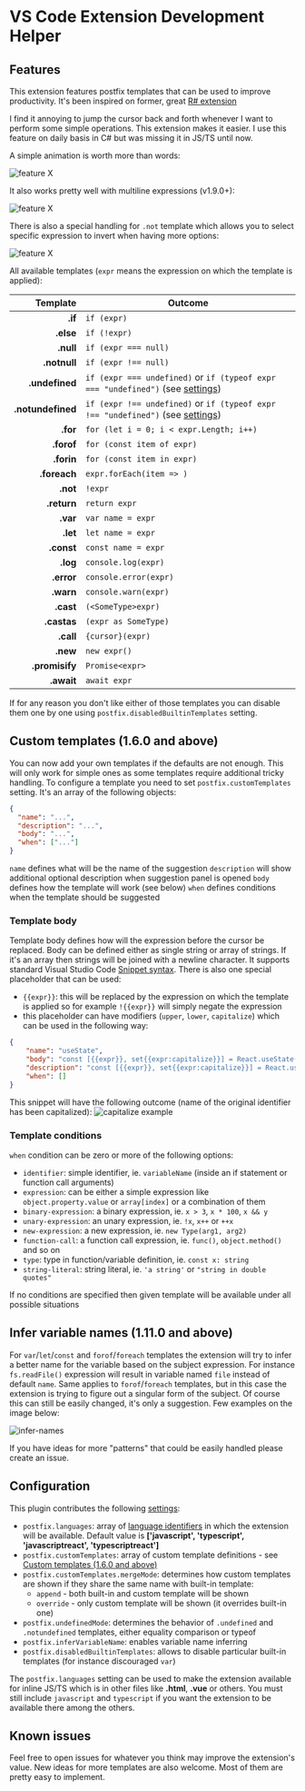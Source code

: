 # VS Code Extension Development Helper

## Features

This extension features postfix templates that can be used to improve productivity.
It's been inspired on former, great [R# extension](https://github.com/controlflow/resharper-postfix)

I find it annoying to jump the cursor back and forth whenever I want to perform some simple operations. This extension makes it easier. I use this feature on daily basis in C# but was missing it in JS/TS until now.

A simple animation is worth more than words:

![feature X](images/demo.gif)

It also works pretty well with multiline expressions (v1.9.0+):

![feature X](images/demo-multiline.gif)

There is also a special handling for `.not` template which allows you to select specific expression to invert when having more options:

![feature X](images/demo-not.gif)

All available templates (`expr` means the expression on which the template is applied):

| Template          | Outcome |
| -------:          | ------- |
| **.if**           | `if (expr)` |
| **.else**         | `if (!expr)` |
| **.null**         | `if (expr === null)` |
| **.notnull**      | `if (expr !== null)` |
| **.undefined**    | `if (expr === undefined)` or `if (typeof expr === "undefined")` (see [settings](#Configuration)) |
| **.notundefined** | `if (expr !== undefined)` or `if (typeof expr !== "undefined")` (see [settings](#Configuration))|
| **.for**          | `for (let i = 0; i < expr.Length; i++)` |
| **.forof**        | `for (const item of expr)` |
| **.forin**        | `for (const item in expr)` |
| **.foreach**      | `expr.forEach(item => )` |
| **.not**          | `!expr` |
| **.return**       | `return expr` |
| **.var**          | `var name = expr` |
| **.let**          | `let name = expr` |
| **.const**        | `const name = expr` |
| **.log**          | `console.log(expr)` |
| **.error**        | `console.error(expr)` |
| **.warn**         | `console.warn(expr)` |
| **.cast**         | `(<SomeType>expr)` |
| **.castas**       | `(expr as SomeType)` |
| **.call**         | `{cursor}(expr)` |
| **.new**          | `new expr()` |
| **.promisify**    | `Promise<expr>` |
| **.await**        | `await expr` |

If for any reason you don't like either of those templates you can disable them one by one using `postfix.disabledBuiltinTemplates` setting.

## Custom templates (1.6.0 and above)

You can now add your own templates if the defaults are not enough. This will only work for simple ones as some templates require additional tricky handling.
To configure a template you need to set `postfix.customTemplates` setting. It's an array of the following objects:

```JSON
{
  "name": "...",
  "description": "...",
  "body": "...",
  "when": ["..."]
}
```

`name` defines what will be the name of the suggestion
`description` will show additional optional description when suggestion panel is opened
`body` defines how the template will work (see below)
`when` defines conditions when the template should be suggested

### Template body

Template body defines how will the expression before the cursor be replaced. Body can be defined either as single string or array of strings. If it's an array then strings will be joined with a newline character.
It supports standard Visual Studio Code [Snippet syntax](https://code.visualstudio.com/docs/editor/userdefinedsnippets#_snippet-syntax).
There is also one special placeholder that can be used:

- `{{expr}}`: this will be replaced by the expression on which the template is applied so for example `!{{expr}}` will simply negate the expression
- this placeholder can have modifiers (`upper`, `lower`, `capitalize`) which can be used in the following way:
```JSON
{
    "name": "useState",
    "body": "const [{{expr}}, set{{expr:capitalize}}] = React.useState();",
    "description": "const [{{expr}}, set{{expr:capitalize}}] = React.useState();",
    "when": []
}
```

This snippet will have the following outcome (name of the original identifier has been capitalized):
![capitalize example](images/capitalize.gif)

### Template conditions

`when` condition can be zero or more of the following options:

- `identifier`: simple identifier, ie. `variableName` (inside an if statement or function call arguments)
- `expression`: can be either a simple expression like `object.property.value` or `array[index]` or a combination of them
- `binary-expression`: a binary expression, ie. `x > 3`, `x * 100`, `x && y`
- `unary-expression`: an unary expression, ie. `!x`, `x++` or `++x`
- `new-expression`: a new expression, ie. `new Type(arg1, arg2)`
- `function-call`: a function call expression, ie. `func()`, `object.method()` and so on
- `type`: type in function/variable definition, ie. `const x: string`
- `string-literal`: string literal, ie. `'a string'` or `"string in double quotes"`

If no conditions are specified then given template will be available under all possible situations

## Infer variable names (1.11.0 and above)

For `var`/`let`/`const` and `forof`/`foreach` templates the extension will try to infer a better name for the variable based on the subject expression.
For instance `fs.readFile()` expression will result in variable named `file` instead of default `name`. Same applies to `forof`/`foreach` templates, but in this case the extension is trying to figure out a singular form of the subject. Of course this can still be easily changed, it's only a suggestion.
Few examples on the image below:

![infer-names](images/infer-names.png)

If you have ideas for more "patterns" that could be easily handled please create an issue.

## Configuration

This plugin contributes the following [settings](https://code.visualstudio.com/docs/customization/userandworkspace):

- `postfix.languages`: array of [language identifiers](https://code.visualstudio.com/docs/languages/identifiers) in which the extension will be available. Default value is  **['javascript', 'typescript', 'javascriptreact', 'typescriptreact']**
- `postfix.customTemplates`: array of custom template definitions - see [Custom templates (1.6.0 and above)](#custom-templates-160-and-above)
- `postfix.customTemplates.mergeMode`: determines how custom templates are shown if they share the same name with built-in template:
  - `append` - both built-in and custom template will be shown
  - `override` - only custom template will be shown (it overrides built-in one)
- `postfix.undefinedMode`: determines the behavior of `.undefined` and `.notundefined` templates, either equality comparison or typeof
- `postfix.inferVariableName`: enables variable name inferring
- `postfix.disabledBuiltinTemplates`: allows to disable particular built-in templates (for instance discouraged `var`)

The `postfix.languages` setting can be used to make the extension available for inline JS/TS which is in other files like **.html**, **.vue** or others. You must still include `javascript` and `typescript` if you want the extension to be available there among the others.

## Known issues

Feel free to open issues for whatever you think may improve the extension's value. New ideas for more templates are also welcome. Most of them are pretty easy to implement.
